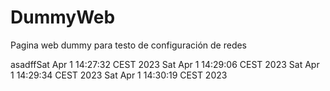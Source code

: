 # DummyWeb
Pagina web dummy para testo de configuración de redes

asadffSat Apr  1 14:27:32 CEST 2023
Sat Apr  1 14:29:06 CEST 2023
Sat Apr  1 14:29:34 CEST 2023
Sat Apr  1 14:30:19 CEST 2023
